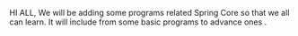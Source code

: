 HI ALL,
We will be adding some programs related Spring Core so that we all can learn.
It will include from some basic programs to advance ones
.
